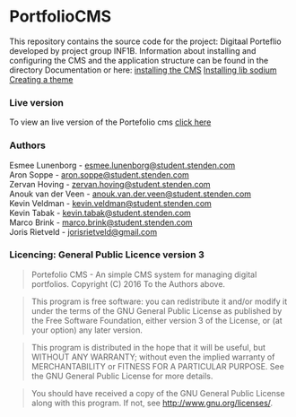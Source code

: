 # PortfolioCMS
This repository contains the source code for the project: Digitaal Porteflio developed by project group INF1B.
Information about installing and configuring the CMS and the application structure can be found in the directory
Documentation or here:
[installing the CMS](https://github.com/stenden-INF1B/PortfolioCMS/blob/master/documentation/Installing.md)
[Installing lib sodium](https://github.com/stenden-INF1B/PortfolioCMS/blob/master/documentation/InstallingLibSodium.md)
[Creating a theme](https://github.com/stenden-INF1B/PortfolioCMS/blob/master/documentation/CreatingATheme.md)

### Live version
To view an live version of the Portefolio cms [click here](http://146.185.141.142/PortfolioCMS/web/)

### Authors
Esmee Lunenborg - esmee.lunenborg@student.stenden.com<br>
Aron Soppe - aron.soppe@student.stenden.com<br>
Zervan Hoving - zervan.hoving@student.stenden.com<br>
Anouk van der Veen - anouk.van.der.veen@student.stenden.com<br>
Kevin Veldman - kevin.veldman@student.stenden.com<br>
Kevin Tabak - kevin.tabak@student.stenden.com<br>
Marco Brink - marco.brink@student.stenden.com<br>
Joris Rietveld - jorisrietveld@gmail.com<br>

### Licencing: General Public Licence version 3
> Portefolio CMS - An simple CMS system for managing digital portfolios.
> Copyright (C) 2016 To the Authors above. 

> This program is free software: you can redistribute it and/or modify
> it under the terms of the GNU General Public License as published by
> the Free Software Foundation, either version 3 of the License, or
> (at your option) any later version.

> This program is distributed in the hope that it will be useful,
> but WITHOUT ANY WARRANTY; without even the implied warranty of
> MERCHANTABILITY or FITNESS FOR A PARTICULAR PURPOSE.  See the
> GNU General Public License for more details.

> You should have received a copy of the GNU General Public License
> along with this program.  If not, see <http://www.gnu.org/licenses/>.
